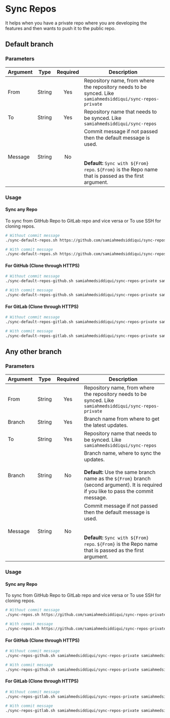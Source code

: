 # Sync Repos

It helps when you have a private repo where you are developing the features and then wants to push it to the public repo.

## Default branch

### Parameters

| Argument |  Type  | Required | Description                                                                                                                                                                            |
|----------|:------:|:--------:|----------------------------------------------------------------------------------------------------------------------------------------------------------------------------------------|
| From     | String |    Yes   | Repository name, from where the repository needs to be synced. Like `samiahmedsiddiqui/sync-repos-private`                                                                             |
| To       | String |    Yes   | Repository name that needs to be synced. Like `samiahmedsiddiqui/sync-repos`                                                                                                           |
| Message  | String |    No    | Commit message if not passed then the default message is used.<br><br><br>**Default:** `Sync with ${From} repo`. `${From}` is the Repo name that is passed as the first argument.      |

### Usage

#### Sync any Repo

To sync from GitHub Repo to GitLab repo and vice versa or To use SSH for cloning repos.

```bash
# Without commit message
./sync-default-repos.sh https://github.com/samiahmedsiddiqui/sync-repos-private.git https://gitlab.com/samiahmedsiddiqui/sync-repos.git

# With commit message
./sync-default-repos.sh https://github.com/samiahmedsiddiqui/sync-repos-private.git https://gitlab.com/samiahmedsiddiqui/sync-repos.git Fetching latest updates
```

#### For GitHub (Clone through HTTPS)

```bash
# Without commit message
./sync-default-repos-github.sh samiahmedsiddiqui/sync-repos-private samiahmedsiddiqui/sync-repos 

# With commit message
./sync-default-repos-github.sh samiahmedsiddiqui/sync-repos-private samiahmedsiddiqui/sync-repos Fetching latest updates
```

#### For GitLab (Clone through HTTPS)

```bash
# Without commit message
./sync-default-repos-gitlab.sh samiahmedsiddiqui/sync-repos-private samiahmedsiddiqui/sync-repos 

# With commit message
./sync-default-repos-gitlab.sh samiahmedsiddiqui/sync-repos-private samiahmedsiddiqui/sync-repos Fetching latest updates
```

## Any other branch

### Parameters

| Argument |  Type  | Required | Description                                                                                                                                                                            |
|----------|:------:|:--------:|----------------------------------------------------------------------------------------------------------------------------------------------------------------------------------------|
| From     | String |    Yes   | Repository name, from where the repository needs to be synced. Like `samiahmedsiddiqui/sync-repos-private`                                                                             |
| Branch   | String |    Yes   | Branch name from where to get the latest updates.                                                                                                                                      |
| To       | String |    Yes   | Repository name that needs to be synced. Like `samiahmedsiddiqui/sync-repos`                                                                                                           |
| Branch   | String |    No    | Branch name, where to sync the updates.<br><br>**Default:** Use the same branch name as the `${From}` branch (second argument). It is required if you like to pass the commit message. |
| Message  | String |    No    | Commit message if not passed then the default message is used.<br><br><br>**Default:** `Sync with ${From} repo`. `${From}` is the Repo name that is passed as the first argument.      |

### Usage

#### Sync any Repo

To sync from GitHub Repo to GitLab repo and vice versa or To use SSH for cloning repos.

```bash
# Without commit message
./sync-repos.sh https://github.com/samiahmedsiddiqui/sync-repos-private.git https://gitlab.com/samiahmedsiddiqui/sync-repos.git

# With commit message
./sync-repos.sh https://github.com/samiahmedsiddiqui/sync-repos-private.git https://gitlab.com/samiahmedsiddiqui/sync-repos.git Fetching latest updates
```

#### For GitHub (Clone through HTTPS)

```bash
# Without commit message
./sync-repos-github.sh samiahmedsiddiqui/sync-repos-private samiahmedsiddiqui/sync-repos 

# With commit message
./sync-repos-github.sh samiahmedsiddiqui/sync-repos-private samiahmedsiddiqui/sync-repos Fetching latest updates
```

#### For GitLab (Clone through HTTPS)

```bash
# Without commit message
./sync-repos-gitlab.sh samiahmedsiddiqui/sync-repos-private samiahmedsiddiqui/sync-repos 

# With commit message
./sync-repos-gitlab.sh samiahmedsiddiqui/sync-repos-private samiahmedsiddiqui/sync-repos Fetching latest updates
```
